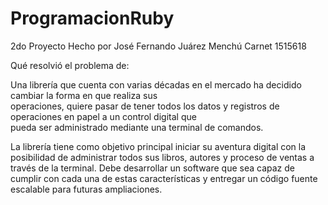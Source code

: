 # ProgramacionRuby
2do Proyecto
Hecho por José Fernando Juárez Menchú Carnet 1515618

Qué resolvió el problema de:

Una librería que cuenta con varias décadas en el mercado ha decidido cambiar la forma en que realiza sus                   
operaciones, quiere pasar de tener todos los datos y registros de operaciones en papel a un control digital que                   
pueda ser administrado mediante una terminal de comandos.

La librería tiene como objetivo principal iniciar su aventura digital con la posibilidad de administrar todos sus
libros, autores y proceso de ventas a través de la terminal. Debe desarrollar un software que sea capaz de                   
cumplir con cada una de estas características y entregar un código fuente escalable para futuras ampliaciones.
